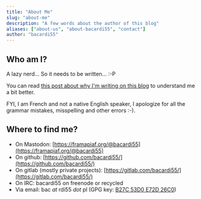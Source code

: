 ```yaml
---
title: "About Me"
slug: "about-me"
description: "A few words about the author of this blog"
aliases: ["about-us", "about-bacardi55", "contact"]
author: "bacardi55"
---
```


## Who am I?

A lazy nerd… So it needs to be written… :-P

You can read [this post about why I'm writing on this blog](/posts/2020/04/25/why-do-i-write-on-this-blog/) to understand me a bit better.

FYI, I am French and not a native English speaker, I apologize for all the grammar mistakes, misspelling and other errors :-).


## Where to find me?

- On Mastodon: [https://framapiaf.org/@bacardi55](https://framapiaf.org/@bacardi55)
- On github: [https://github.com/bacardi55/](https://github.com/bacardi55/)
- On gitlab (mostly private projects): [https://gitlab.com/bacardi55/](https://gitlab.com/bacardi55/)
- On IRC: bacardi55 on freenode or recycled
- Via email: bac _at_ rdi55 _dot_ pl (GPG key: [B27C 53D0 E72D 26C0](/pubkey.txt))
